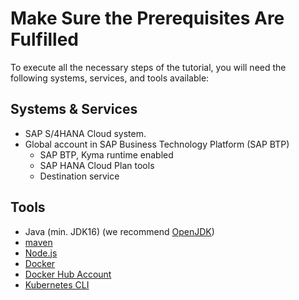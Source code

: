 # Make Sure the Prerequisites Are Fulfilled

To execute all the necessary steps of the tutorial, you will need the following systems, services, and tools available:

## Systems & Services

* SAP S/4HANA Cloud system.
* Global account in SAP Business Technology Platform (SAP BTP)
  * SAP BTP, Kyma runtime enabled
  * SAP HANA Cloud Plan tools
  * Destination service

## Tools

* Java (min. JDK16) (we recommend [OpenJDK](https://openjdk.java.net/install/))
* [maven](https://maven.apache.org/install.html)
* [Node.js](https://nodejs.org/en/download/)
* [Docker](https://hub.docker.com/)
* [Docker Hub Account](https://docs.docker.com/get-started/#download-and-install-docker)
* [Kubernetes CLI](https://kubernetes.io/docs/tasks/tools/#kubectl)

